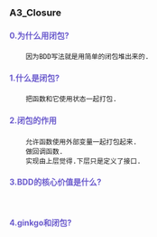 
### A3_Closure

#### <span style="color:SlateBlue ">0.为什么用闭包?</span>

```
    因为BDD写法就是用简单的闭包堆出来的.
```
#### <span style="color:SlateBlue ">1.什么是闭包?</span>

```
    把函数和它使用状态一起打包.
```

#### <span style="color:SlateBlue ">2.闭包的作用</span>

```
    允许函数使用外部变量一起打包起来.
    做回调函数.
    实现由上层觉得.下层只是定义了接口.
```

#### <span style="color:SlateBlue ">3.BDD的核心价值是什么?</span>

```
   
```

#### <span style="color:SlateBlue ">4.ginkgo和闭包? </span>


```

```



